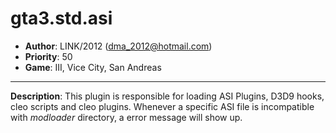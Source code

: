 gta3.std.asi
=========================================================================
 + __Author__:   LINK/2012 (<dma_2012@hotmail.com>)
 + __Priority__: 50
 + __Game__: III, Vice City, San Andreas

*************************************************************************

__Description__:
 This plugin is responsible for loading ASI Plugins, D3D9 hooks, cleo scripts and cleo    plugins.
 Whenever a specific ASI file is incompatible with *modloader* directory, a  error message will show up.
